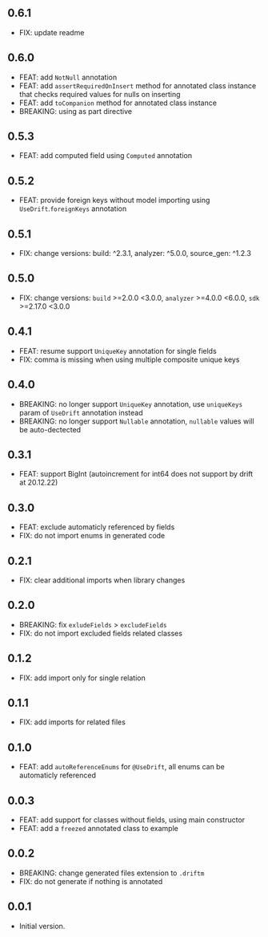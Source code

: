 ## 0.6.1
- FIX: update readme

## 0.6.0

- FEAT: add `NotNull` annotation 
- FEAT: add `assertRequiredOnInsert` method for annotated class instance that checks required values for nulls on inserting
- FEAT: add `toCompanion` method for annotated class instance
- BREAKING: using as part directive 

## 0.5.3

- FEAT: add computed field using `Computed` annotation

## 0.5.2

- FEAT: provide foreign keys without model importing using `UseDrift`.`foreignKeys` annotation 

## 0.5.1

- FIX: change versions: build: ^2.3.1, analyzer: ^5.0.0, source_gen: ^1.2.3

## 0.5.0

- FIX: change versions: `build` >=2.0.0 <3.0.0, `analyzer` >=4.0.0 <6.0.0, `sdk` >=2.17.0 <3.0.0

## 0.4.1

- FEAT: resume support `UniqueKey` annotation for single fields
- FIX: comma is missing when using multiple composite unique keys

## 0.4.0

- BREAKING: no longer support `UniqueKey` annotation, use `uniqueKeys` param of `UseDrift` annotation instead
- BREAKING: no longer support `Nullable` annotation, `nullable` values will be auto-dectected

## 0.3.1

- FEAT: support BigInt (autoincrement for int64 does not support by drift at 20.12.22)

## 0.3.0

- FEAT: exclude automaticly referenced by fields
- FIX: do not import enums in generated code

## 0.2.1

- FIX: clear additional imports when library changes

## 0.2.0

- BREAKING: fix `exludeFields` > `excludeFields`
- FIX: do not import excluded fields related classes

## 0.1.2

- FIX: add import only for single relation

## 0.1.1

- FIX: add imports for related files

## 0.1.0

- FEAT: add `autoReferenceEnums` for `@UseDrift`, all enums can be automaticly referenced

## 0.0.3

- FEAT: add support for classes without fields, using main constructor
- FEAT: add a `freezed` annotated class to example

## 0.0.2

- BREAKING: change generated files extension to `.driftm`
- FIX: do not generate if nothing is annotated

## 0.0.1

- Initial version.